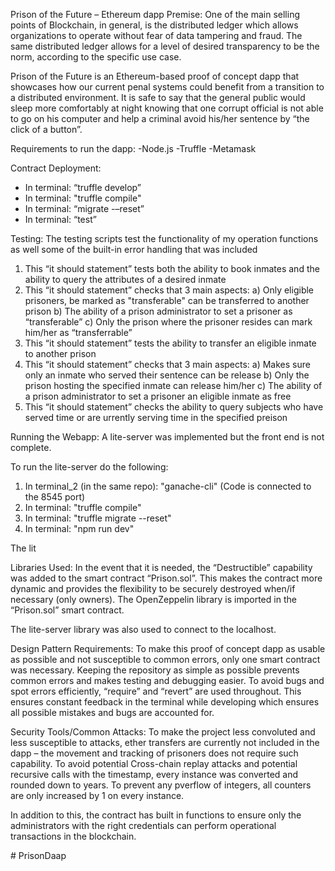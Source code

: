 Prison of the Future – Ethereum dapp
Premise: 
One of the main selling points of Blockchain, in general, is the distributed ledger which allows organizations to operate without fear of data tampering and fraud. The same distributed ledger allows for a level of desired transparency to be the norm, according to the specific use case.

Prison of the Future is an Ethereum-based proof of concept dapp that showcases how our current penal systems could benefit from a transition to a distributed environment. It is safe to say that the general public would sleep more comfortably at night knowing that one corrupt official is not able to go on his computer and help a criminal avoid his/her sentence by “the click of a button”. 

Requirements to run the dapp:
-Node.js
-Truffle 
-Metamask 


Contract Deployment:
- In terminal: “truffle develop”
- In terminal: "truffle compile"
- In terminal: “migrate -–reset”
- In terminal: “test” 

Testing:
The testing scripts test the functionality of my operation functions as well some of the built-in error handling that was included
1)  This “it should statement” tests both the ability to book inmates and the ability to query the attributes of a desired inmate
2) This “it should statement” checks that 3 main aspects:
    a) Only eligible prisoners, be marked as "transferable" can be transferred to another prison
    b) The ability of a prison administrator to set a prisoner as “transferable”
    c)  Only the prison where the prisoner resides can mark him/her as “transferrable”
3) This “it should statement” tests the ability to transfer an eligible inmate to another prison
4) This “it should statement” checks that 3 main aspects:
    a)  Makes sure only an inmate who served their sentence can be release 
    b) Only the prison hosting the specified inmate can release him/her
    c)  The ability of a prison administrator to set a prisoner an eligible inmate as free
5) This “it should statement” checks the ability to query subjects who have served time or are urrently serving time in the specified preison

Running the Webapp:
A lite-server was implemented but the front end is not complete.

To run the lite-server do the following:
1) In terminal_2 (in the same repo): "ganache-cli" (Code is connected to the 8545 port)
1) In terminal: "truffle compile"
2) In terminal: "truffle migrate --reset"
3) In terminal: "npm run dev"


The lit


Libraries Used:
In the event that it is needed, the “Destructible” capability was added to the smart contract “Prison.sol”. This makes the contract more dynamic and provides the flexibility to be securely destroyed when/if necessary (only owners). The OpenZeppelin library is imported in the “Prison.sol” smart contract.

The lite-server library was also used to connect to the localhost.

Design Pattern Requirements:
To make this proof of concept dapp as usable as possible and not susceptible to common errors, only one smart contract was necessary. Keeping the repository as simple as possible prevents common errors and makes testing and debugging easier. To avoid bugs and spot errors efficiently, “require” and “revert” are used throughout. This ensures constant feedback in the terminal while developing which ensures all possible mistakes and bugs are accounted for. 


Security Tools/Common Attacks:
To make the project less convoluted and less susceptible to attacks, ether transfers are currently not included in the dapp – the movement and tracking of prisoners does not require such capability.  To avoid potential Cross-chain replay attacks and potential recursive calls with the timestamp, every instance was converted and rounded down to years. To prevent any pverflow of integers, all counters are only increased by 1 on every instance. 

In addition to this, the contract has built in functions to ensure only the administrators with the right credentials can perform operational transactions in the blockchain.


#   P r i s o n D a a p  
 
